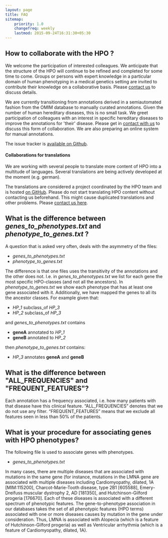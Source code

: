 ```yaml
---
layout: page
title: FAQ
sitemap:
    priority: 1.0
    changefreq: weekly
    lastmod: 2015-09-24T16:31:30+05:30
---
```



##  How to collaborate with the HPO ?

 
We welcome the participation of interested colleagues. We anticipate that the structure of the HPO will continue to be refined and completed for some time to come. Groups or persons with expert knowledge in a particular domain of human phenotyping in a medical genetics setting are invited to contribute their knowledge on a collaborative basis. Please [contact us](contact.html) to discuss details.
 
We are currently transitioning from annotations derived in a semiautomated fashion from the OMIM database to manually curated annotations. Given the number of human hereditary diseases, this is no small task. We greet participation of colleagues with an interest in specific hereditary diseases to improve the annotations for 'their' disease. Please get in [contact with us](contact.html) to discuss this form of collaboration. We are also preparing an online system for manual annotations.
 
The issue tracker is [available on Github](https://github.com/obophenotype/human-phenotype-ontology/issues).

#### Collaborations for translations
We are working with several people to translate more content of HPO into a multitude of languages. Several translations are being actively developed at the moment (e.g. german).

The translations are considered a project coordinated by the HPO team and is hosted [on GitHub](https://github.com/Human-Phenotype-Ontology/HPO-translations). 
Please do not start translating HPO content without contacting us beforehand. This might cause duplicated translations and other problems. Please [contact us here](contact.html).


## What is the difference between *genes\_to\_phenotypes.txt* and *phenotype\_to\_genes.txt* ?

A question that is asked very often, deals with the asymmetry of the files:

 - *genes\_to\_phenotypes.txt* 
 - *phenotype\_to\_genes.txt*
 
The difference is that one files uses the transitivity of the annotations and the other does not. I.e. in *genes\_to\_phenotypes.txt*  we list for each gene the most specific HPO-classes (and not all the ancestors). 
In *phenotype\_to\_genes.txt* we show each phenotype that has at least one gene associated with it. Additionally, we have mapped the genes to all its the ancestor classes. 
For example given that: 
 
 - *HP_1* subclass_of *HP_3*
 - *HP_2* subclass_of *HP_3* 

and *genes\_to\_phenotypes.txt* contains

 -  **geneA** annotated to *HP_1*
 -  **geneB** annotated to *HP_2*

then *phenotype\_to\_genes.txt* contains: 

 - *HP_3* annotates  **geneA** and **geneB** 


## What is the difference between "ALL_FREQUENCIES" and "FREQUENT_FEATURES"?

Each annotation has a frequency associated, i.e. how many patients with that disease have this clinical feature. “ALL_FREQUENCIES” denotes that we do not use any filter. “FREQUENT_FEATURES” means that we exclude all features seen in less than 50% of the patients.



## What is your procedure for associating genes with HPO phenotypes?
The following file is used to associate genes with phenotypes.

 - *genes\_to\_phenotypes.txt*

In many cases, there are multiple diseases that are associated with mutations in the same gene (for instance, mutations in the LMNA gene are associated with multiple diseases including
Cardiomyopathy, dilated, 1A [MIM:115200], Charcot-Marie-Tooth disease, type 2B1 [605588], Emery-Dreifuss muscular dystrophy 2, AD [181350], and Hutchinson-Gilford progeria [176670]. Each
of these diseases is associated with a different spectrum of phenotypic features. The gene-to-phenotype association in our databases takes the set of all phenotypic features (HPO terms)
associated with one or more diseases causes by mutation in the gene under consideration. Thus, LMNA is associated with Alopecia (which is a feature of Hutchinson-Gilford progeria) as
well as Ventricular arrhythmia (which is a feature of Cardiomyopathy, dilated, 1A). 

